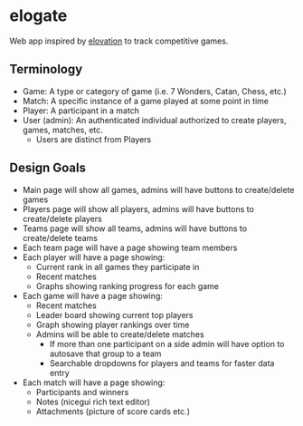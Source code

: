 # elogate

Web app inspired by [elovation](https://github.com/elovation/elovation) to track
competitive games.

## Terminology

- Game: A type or category of game (i.e. 7 Wonders, Catan, Chess, etc.)
- Match: A specific instance of a game played at some point in time
- Player: A participant in a match
- User (admin): An authenticated individual authorized to create players, games,
  matches, etc.
  - Users are distinct from Players

## Design Goals

- Main page will show all games, admins will have buttons to create/delete games
- Players page will show all players, admins will have buttons to create/delete
  players
- Teams page will show all teams, admins will have buttons to create/delete
  teams
- Each team page will have a page showing team members
- Each player will have a page showing:
  - Current rank in all games they participate in
  - Recent matches
  - Graphs showing ranking progress for each game
- Each game will have a page showing:
  - Recent matches
  - Leader board showing current top players
  - Graph showing player rankings over time
  - Admins will be able to create/delete matches
    - If more than one participant on a side admin will have option to autosave
      that group to a team
    - Searchable dropdowns for players and teams for faster data entry
- Each match will have a page showing:
  - Participants and winners
  - Notes (nicegui rich text editor)
  - Attachments (picture of score cards etc.)
